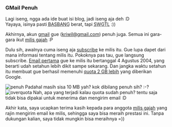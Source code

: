 ### GMail Penuh

[Email pertama]: http://groups-beta.google.com/group/id-gmail/browse_frm/thread/9b2200ad85bee01b/edc01320ed63ffd2?hl=en#edc01320ed63ffd2
[milis gajah]: http://groups-beta.google.com/group/id-gmail/about/

Lagi iseng, ngga ada ide buat isi blog, jadi iseng aja deh :D  
Yayaya, isinya pasti <abbr title="BASi BANGet">BASBANG</abbr> berat, tapi
<abbr title="So What GiTu Loh">SWGTL</abbr> :))

Akhirnya, akun [gmail](http://www.gmail.com) gue (kriwil@gmail.com) penuh juga. 
Semua ini gara-gara ikut [milis gajah][] :P


Dulu sih, awalnya cuma iseng aja [subscribe](http://groups-beta.google.com/group/id-gmail/subscribe) ke milis itu. 
Gue lupa dapet dari mana informasi tentang milis itu. Pokoknya pas tau, gue langsung
subscribe. [Email pertama][] gue ke milis itu bertanggal 4 Agustus 2004, yang berarti
udah setahun lebih dikit sampe sekarang. Dan jangka waktu setahun itu membuat
gue berhasil memenuhi [quota 2 GB lebih](http://mail.google.com/mail/help/about.html)
 yang diberikan Google.

<img src='http://aldi.kriwil.com/wp-content/penuh.png' class='border' alt='penuh' />  
Padahal masih sisa 10 MB yah? kok dibilang penuh sih? :-?

<img src='http://aldi.kriwil.com/wp-content/overquota.png' class='border' alt='overquota' />  
Nah, apa yang terjadi kalau quota sudah penuh? tentu saja tidak bisa dipakai untuk menerima dan mengirim email :D

Akhir kata, saya ucapkan terima kasih kepada para anggota [milis gajah][] yang rajin mengirim email ke milis,
sehingga saya bisa meraih prestasi ini. Tanpa dukungan kalian, saya tidak mungkin bisa meraihnya =))



<!-- METADATA: {"time": "2005-08-09 23:24:25", "title": "GMail Penuh"} -->
